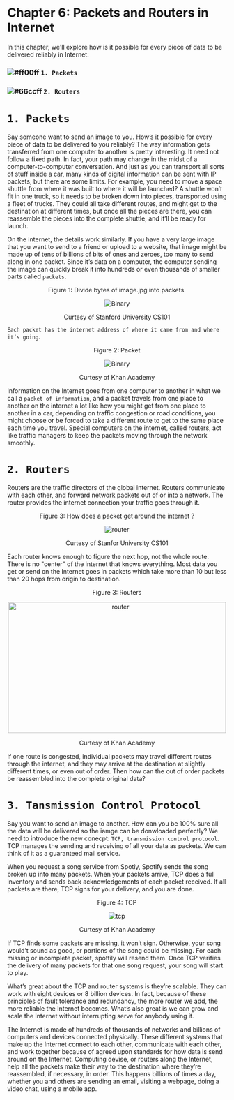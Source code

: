 # Chapter 6: Packets and Routers in Internet

In this chapter, we'll explore how is it possible for every piece of data to be delivered reliably in Internet:

### ![#ff00ff](https://placehold.it/15/ff00ff/000000?text=+) `1. Packets`
### ![#66ccff](https://placehold.it/15/66ccff/000000?text=+) `2. Routers`

# `1. Packets`

Say someone want to send an image to you. How’s it possible for every piece of data to be delivered to you reliably? 
The way information gets transferred from one computer to another is pretty interesting. It need not follow a fixed path. In
fact, your path may change in the midst of a computer-to-computer conversation. And just as you can transport all sorts of
stuff inside a car, many kinds of digital information can be sent with IP packets, but there are some limits. For example, you
need to move a space shuttle from where it was built to where it will be launched? A shuttle won’t fit in one truck, so it
needs to be broken down into pieces, transported using a fleet of trucks. They could all take different routes, and might get
to the destination at different times, but once all the pieces are there, you can reassemble the pieces into the complete
shuttle, and it’ll be ready for launch. 

On the internet, the details work similarly. If you have a very large image that you want to send to a friend or upload to a
website, that image might be made up of tens of billions of bits of ones and zeroes, too many to send along in one packet.
Since it’s data on a computer, the computer sending the image can quickly break it into hundreds or even thousands of smaller
parts called `packets`.  

<p align="center">
   Figure 1: Divide bytes of image.jpg into packets.
</p>

<p align="center">
  <img src="https://github.com/XinYangSAU/CSCI1101-Intro-to-Computing/blob/master/Images/packets.png" alt="Binary"/>
</p>

<p align="center">
   Curtesy of Stanford University CS101
</p>

`Each packet has the internet address of where it came from and where it’s going`.

<p align="center">
   Figure 2: Packet
</p>

<p align="center">
  <img src="https://github.com/XinYangSAU/CSCI1101-Intro-to-Computing/blob/master/Images/packet.png" alt="Binary"/>
</p>

<p align="center">
   Curtesy of Khan Academy
</p>

Information on the Internet goes from one computer to another in what we call a `packet of information`, and a packet travels
from one place to another on the internet a lot like how you might get from one place to another in a car, depending on
traffic congestion or road conditions, you might choose or be forced to take a different route to get to the same place each
time you travel. Special computers on the internet, called routers, act like traffic managers to keep the packets moving
through the network smoothly. 

# `2. Routers`

Routers are the traffic directors of the global internet. Routers communicate with each other, and forward network packets out
of or into a network. The router provides the internet connection your traffic goes through it.

<p align="center">
   Figure 3: How does a packet get around the internet ?
</p>

<p align="center">
  <img src="https://github.com/XinYangSAU/CSCI1101-Intro-to-Computing/blob/master/Images/router2.png" alt="router"/>
</p>

<p align="center">
   Curtesy of Stanfor University CS101
</p>

Each router knows enough to figure the next hop, not the whole route. There is no "center" of the internet that knows
everything. Most data you get or send on the Internet goes in packets which take more than 10 but less than 20 hops from
origin to destination.

<p align="center">
   Figure 3: Routers
</p>

<p align="center">
  <img height = "300px" width = "500px" src="https://github.com/XinYangSAU/CSCI1101-Intro-to-Computing/blob/master/Images/routers.png" alt="router"/>
</p>

<p align="center">
   Curtesy of Khan Academy
</p>

If one route is congested, individual packets may travel different routes through the internet, and they may arrive at the
destination at slightly different times, or even out of order. Then how can the out of order packets be reassembled into the
complete original data? 

# `3. Tansmission Control Protocol`

Say you want to send an image to another. How can you be 100% sure all the data will be delivered so the iamge can be
donwloaded perfectly? We need to introduce the new conecpt: `TCP, transmission control protocol`. TCP manages the sending and
receiving of all your data as packets. We can think of it as a guaranteed mail service. 

When you request a song service from Spotiy, Spotify sends the song broken up into many packets. When your packets arrive, TCP
does a full inventory and sends back acknowledgements of each packet received. If all packets are there, TCP signs for your
delivery, and  you are done. 

<p align="center">
   Figure 4: TCP
</p>

<p align="center">
  <img src="https://github.com/XinYangSAU/CSCI1101-Intro-to-Computing/blob/master/Images/tcp.png" alt="tcp"/>
</p>

<p align="center">
   Curtesy of Khan Academy
</p>

If TCP finds some packets are missing, it won’t sign. Otherwise, your song would’t sound as good,
or portions of  the song could be missing. For each missing or incomplete packet, spottily will resend them. Once TCP verifies
the delivery of many packets for that one song request, your song will start to play. 

What’s great about the TCP and router systems is they’re scalable. They can work with eight devices or 8 billion devices. In
fact, because of these principles of fault tolerance and redundancy, the more router we add, the more reliable the Internet
becomes. What’s also great is we can grow and scale the Internet without interrupting serve for anybody using it. 

The Internet is made of hundreds of thousands of networks and billions of computers and devices connected physically. These
different systems that make up the Internet connect to each other, communicate with each other, and work together because of
agreed upon standards for how data is send around on the Internet. Computing devise, or routers along the Internet, help all
the packets make their way to the destination where they’re reassembled, if necessary, in order. This happens billions of
times a day, whether you and others are sending an email, visiting a webpage, doing a video chat, using a mobile app. 





